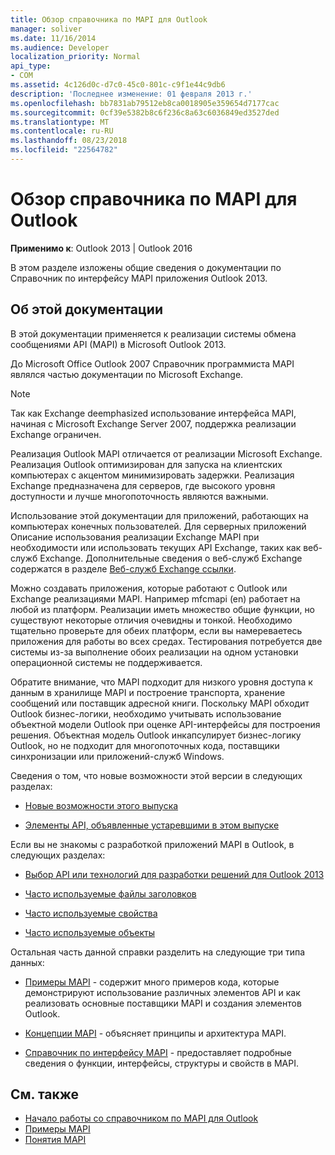 ```yaml
---
title: Обзор справочника по MAPI для Outlook
manager: soliver
ms.date: 11/16/2014
ms.audience: Developer
localization_priority: Normal
api_type:
- COM
ms.assetid: 4c126d0c-d7c0-45c0-801c-c9f1e44c9db6
description: 'Последнее изменение: 01 февраля 2013 г.'
ms.openlocfilehash: bb7831ab79512eb8ca0018905e359654d7177cac
ms.sourcegitcommit: 0cf39e5382b8c6f236c8a63c6036849ed3527ded
ms.translationtype: MT
ms.contentlocale: ru-RU
ms.lasthandoff: 08/23/2018
ms.locfileid: "22564782"
---
```

# <a name="outlook-mapi-reference-overview"></a>Обзор справочника по MAPI для Outlook

**Применимо к**: Outlook 2013 | Outlook 2016 
  
В этом разделе изложены общие сведения о документации по Справочник по интерфейсу MAPI приложения Outlook 2013.
  
## <a name="about-this-documentation"></a>Об этой документации

В этой документации применяется к реализации системы обмена сообщениями API (MAPI) в Microsoft Outlook 2013. 
  
До Microsoft Office Outlook 2007 Справочник программиста MAPI являлся частью документации по Microsoft Exchange.
  
> [!NOTE]
> Так как Exchange deemphasized использование интерфейса MAPI, начиная с Microsoft Exchange Server 2007, поддержка реализации Exchange ограничен. 
  
Реализация Outlook MAPI отличается от реализации Microsoft Exchange. Реализация Outlook оптимизирован для запуска на клиентских компьютерах с акцентом минимизировать задержки. Реализация Exchange предназначена для серверов, где высокого уровня доступности и лучше многопоточность являются важными.
  
Использование этой документации для приложений, работающих на компьютерах конечных пользователей. Для серверных приложений Описание использования реализации Exchange MAPI при необходимости или использовать текущих API Exchange, таких как веб-служб Exchange. Дополнительные сведения о веб-служб Exchange содержатся в разделе [Веб-служб Exchange ссылки](http://msdn.microsoft.com/en-us/library/bb204119.aspx).
  
Можно создавать приложения, которые работают с Outlook или Exchange реализациями MAPI. Например mfcmapi (en) работает на любой из платформ. Реализации иметь множество общие функции, но существуют некоторые отличия очевидны и тонкой. Необходимо тщательно проверьте для обеих платформ, если вы намереваетесь приложения для работы во всех средах. Тестирования потребуется две системы из-за выполнение обоих реализации на одном установки операционной системы не поддерживается.
  
Обратите внимание, что MAPI подходит для низкого уровня доступа к данным в хранилище MAPI и построение транспорта, хранение сообщений или поставщик адресной книги. Поскольку MAPI обходит Outlook бизнес-логики, необходимо учитывать использование объектной модели Outlook при оценке API-интерфейсы для построения решения. Объектная модель Outlook инкапсулирует бизнес-логику Outlook, но не подходит для многопоточных кода, поставщики синхронизации или приложений-служб Windows.
  
Сведения о том, что новые возможности этой версии в следующих разделах:
  
- [Новые возможности этого выпуска](what-s-new-in-this-edition.md)
    
- [Элементы API, объявленные устаревшими в этом выпуске](api-elements-deprecated-in-this-edition.md)
    
Если вы не знакомы с разработкой приложений MAPI в Outlook, в следующих разделах:
  
- [Выбор API или технологий для разработки решений для Outlook 2013](http://msdn.microsoft.com/en-us/library/jj900714.aspx)
    
- [Часто используемые файлы заголовков](commonly-used-header-files.md)
    
- [Часто используемые свойства](commonly-used-properties.md)
    
- [Часто используемые объекты](commonly-used-objects.md)
    
Остальная часть данной справки разделить на следующие три типа данных:
  
- [Примеры MAPI](mapi-samples.md) - содержит много примеров кода, которые демонстрируют использование различных элементов API и как реализовать основные поставщики MAPI и создания элементов Outlook. 
    
- [Концепции MAPI](mapi-concepts.md) - объясняет принципы и архитектура MAPI. 
    
- [Справочник по интерфейсу MAPI](mapi-reference.md) - предоставляет подробные сведения о функции, интерфейсы, структуры и свойств в MAPI. 
    
## <a name="see-also"></a>См. также

- [Начало работы со справочником по MAPI для Outlook](getting-started-with-the-outlook-mapi-reference.md)
- [Примеры MAPI](mapi-samples.md)
- [Понятия MAPI](mapi-concepts.md)

